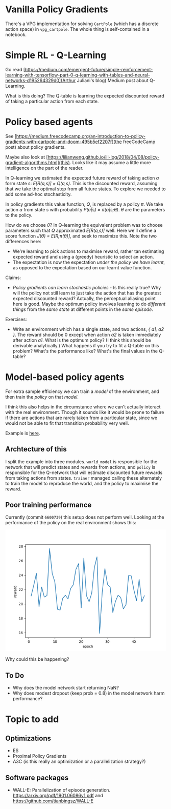 # Vanilla Policy Gradients

There's a VPG implementation for solving `CartPole` (which has a discrete action space) in `vpg_cartpole`.
The whole thing is self-contained in a notebook.

# Simple RL - Q-Learning

Go read [https://medium.com/emergent-future/simple-reinforcement-learning-with-tensorflow-part-0-q-learning-with-tables-and-neural-networks-d195264329d0](Arthur Juliani's blog) Medium post about Q-Learning.

What is this doing?
The Q-table is learning the expected discounted reward of taking a particular action from each state.

# Policy based agents

See [https://medium.freecodecamp.org/an-introduction-to-policy-gradients-with-cartpole-and-doom-495b5ef2207f](the freeCodeCamp post) about policy gradients.

Maybe also look at [https://lilianweng.github.io/lil-log/2018/04/08/policy-gradient-algorithms.html](this). Looks like it may assume a little more intelligence on the part of the reader.

In Q-learning we estimated the expected future reward of taking action *a* form state *s*: *E[R(a,s)] = Q(a,s)*.
This is the discounted reward, assuming that we take the optimal step from all future states.
To explore we needed to add some ad-hoc stochasticity.

In policy gradients this value function, *Q*, is replaced by a policy *π*.
We take action *a* from state *s* with probability *P(a|s) = π(a|s;θ)*.
*θ* are the parameters to the policy.

How do we choose *θ*? In Q-learning the equivalent problem was to choose parameters such that *Q* approximated *E[R(a,s)]* well.
Here we'll define a score function *J(θ) = E[R;π(θ)]*, and seek to maximize this.
Note the two differences here:
* We're learning to pick actions to maximise reward, rather tan estimating expected reward and using a (greedy) heuristic to select an action.
* The expectation is now the expectation *under the policy we have learnt*, as opposed to the expectation based on our learnt value function.

Claims:
* *Policy gradients can learn stochastic policies* - Is this really true? Why will the policy not still learn to just take the action that has the greatest expected discounted reward?
   Actually, the perceptual aliasing point here is good. Maybe the optimum policy involves learning to do *different things* from the *same state* at different points in the *same episode*.

Exercises:
* Write an environment which has a single state, and two actions, *{ a1, a2 }*.
  The reward should be 0 except when action *a2* is taken immediately after action *a1*.
  What is the optimum policy? (I think this should be derivable analytically.)
  What happens if you try to fit a Q-table on this problem? What's the performance like? What's the final values in the Q-table?

# Model-based policy agents

For extra sample efficiency we can train a *model* of the environment, and then train the *policy* on that *model*.

I think this also helps in the circumstance where we can't actually interact with the real environment. Though it sounds like it would be prone to failure if there are actions that are rarely taken from a particular state, since we would not be able to fit that transition probability very well.

Example is [here](./model_based_cart_pole/).

## Archtecture of this

I split the example into three modules. `world_model` is responsible for the network that will predict states and rewards from actions, and `policy` is responsible for the Q-network that will estimate discounted future rewards from taking actions from states.
`trainer` managed calling these alternately to train the model to reproduce the world, and the policy to maximise the reward.

## Poor training performance

Currently (commit `6600739`) this setup does not perform well.
Looking at the performance of the policy on the real environment shows this:

![Reward in real env vs epoch. Pretty flat.](./model_based_cart_pole/plots/reward_real_flat.png)

Why could this be happening?

## To Do

* Why does the model network start returning NaN?
* Why does modest dropout (keep prob = 0.8) in the model network harm performance?

# Topic to add

## Optimizations

* ES
* Proximal Policy Gradients
* A3C (is this really an optimization or a parallelization strategy?)

## Software packages

* WALL-E: Parallelization of episode generation. https://arxiv.org/pdf/1901.06086v1.pdf and https://github.com/tianbingsz/WALL-E
